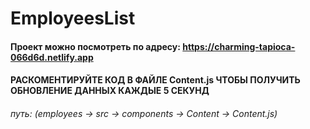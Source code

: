 # EmployeesList
#### Проект можно посмотреть по адресу: <https://charming-tapioca-066d6d.netlify.app>

#### РАСКОМЕНТИРУЙТЕ КОД В ФАЙЛЕ Content.js ЧТОБЫ ПОЛУЧИТЬ ОБНОВЛЕНИЕ ДАННЫХ КАЖДЫЕ 5 СЕКУНД 
###### путь: (employees -> src -> components -> Content -> Content.js)
